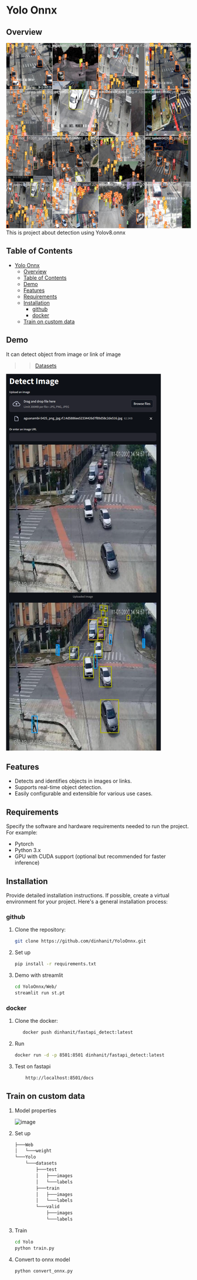 # Yolo Onnx

## Overview
![image](Yolo/exam1.jpg)
This is project about detection using Yolov8.onnx

## Table of Contents
- [Yolo Onnx](#yolo-onnx)
  - [Overview](#overview)
  - [Table of Contents](#table-of-contents)
  - [Demo](#demo)
  - [Features](#features)
  - [Requirements](#requirements)
  - [Installation](#installation)
    - [github](#github)
    - [docker](#docker)
  - [Train on custom data](#train-on-custom-data)

## Demo
It can detect object from image or link of image
>> [Datasets](https://www.kaggle.com/datasets/yusufberksardoan/traffic-detection-project)
<img src="Web/exam2.png" height="20%">


## Features
- Detects and identifies objects in images or links.
- Supports real-time object detection.
- Easily configurable and extensible for various use cases.

## Requirements
Specify the software and hardware requirements needed to run the project. For example:
- Pytorch
- Python 3.x
- GPU with CUDA support (optional but recommended for faster inference)

## Installation
Provide detailed installation instructions. If possible, create a virtual environment for your project. Here's a general installation process:
### github
1. Clone the repository:
   ```bash
   git clone https://github.com/dinhanit/YoloOnnx.git

2. Set up 
    ```bash
    pip install -r requirements.txt

3. Demo with streamlit
    ```bash
    cd YoloOnnx/Web/
    streamlit run st.pt
### docker

1. Clone the docker:
   ```bash
      docker push dinhanit/fastapi_detect:latest

2. Run
    ```bash
    docker run -d -p 8501:8501 dinhanit/fastapi_detect:latest

3. Test on fastapi
    ```bash
        http://localhost:8501/docs

## Train on custom data
1. Model properties

    ![image](Yolo/model_properties.png)
2. Set up
    ```bash    
    ├───Web
    │   └───weight
    └───Yolo
        └───datasets
            ├───test
            │   ├───images
            │   └───labels
            ├───train
            │   ├───images
            │   └───labels
            └───valid
                ├───images
                └───labels

3. Train
    ```bash
    cd Yolo
    python train.py

4. Convert to onnx model
    ```bash
    python convert_onnx.py
